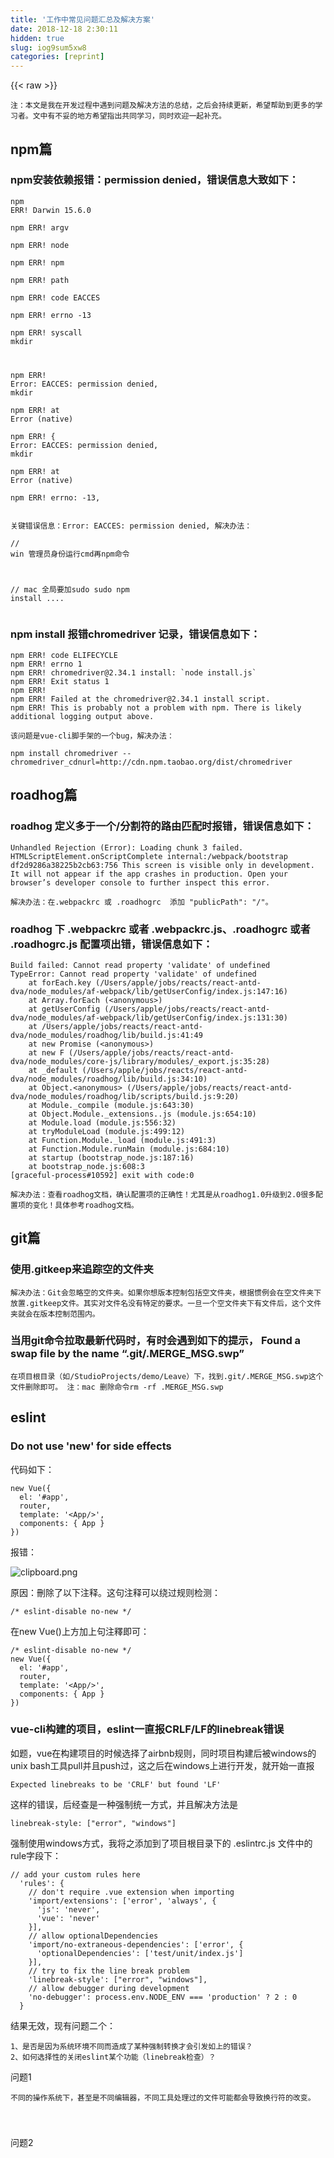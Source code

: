```yaml
---
title: '工作中常见问题汇总及解决方案' 
date: 2018-12-18 2:30:11
hidden: true
slug: iog9sum5xw8
categories: [reprint]
---
```


{{< raw >}}

                    
<p><code>注：本文是我在开发过程中遇到问题及解决方法的总结，之后会持续更新，希望帮助到更多的学习者。文中有不妥的地方希望指出共同学习，同时欢迎一起补充。</code></p>
<h2 id="articleHeader0">npm篇</h2>
<h3 id="articleHeader1">npm安装依赖报错：permission denied，错误信息大致如下：</h3>
<div class="widget-codetool" style="display:none;">
      <div class="widget-codetool--inner">
      <span class="selectCode code-tool" data-toggle="tooltip" data-placement="top" title="" data-original-title="全选"></span>
      <span type="button" class="copyCode code-tool" data-toggle="tooltip" data-placement="top" data-clipboard-text="npm ERR! Darwin 15.6.0                                                                                                                     
npm ERR! argv                                             
npm ERR! node                                                                                                                       
npm ERR! npm                                                                                                                      
npm ERR! path                                                                                           
npm ERR! code EACCES                                                                                                                       
npm ERR! errno -13                                                                                                                         
npm ERR! syscall mkdir                                                                                                                     
                                                                                                                                           
npm ERR! Error: EACCES: permission denied, mkdir              
npm ERR!     at Error (native)                                                                                                             
npm ERR!  { Error: EACCES: permission denied, mkdir         
npm ERR!     at Error (native)                                                                                                             
npm ERR!   errno: -13,    " title="" data-original-title="复制"></span>
      <span type="button" class="saveToNote code-tool" data-toggle="tooltip" data-placement="top" title="" data-original-title="放进笔记"></span>
      </div>
      </div><pre class="hljs stata"><code>npm <span class="hljs-keyword">ERR</span>! Darwin 15.6.0                                                                                                                     
npm <span class="hljs-keyword">ERR</span>! argv                                             
npm <span class="hljs-keyword">ERR</span>! node                                                                                                                       
npm <span class="hljs-keyword">ERR</span>! npm                                                                                                                      
npm <span class="hljs-keyword">ERR</span>! path                                                                                           
npm <span class="hljs-keyword">ERR</span>! code EACCES                                                                                                                       
npm <span class="hljs-keyword">ERR</span>! errno -13                                                                                                                         
npm <span class="hljs-keyword">ERR</span>! syscall <span class="hljs-keyword">mkdir</span>                                                                                                                     
                                                                                                                                           
npm <span class="hljs-keyword">ERR</span>! <span class="hljs-keyword">Error</span>: EACCES: permission denied, <span class="hljs-keyword">mkdir</span>              
npm <span class="hljs-keyword">ERR</span>!     at <span class="hljs-keyword">Error</span> (native)                                                                                                             
npm <span class="hljs-keyword">ERR</span>!  { <span class="hljs-keyword">Error</span>: EACCES: permission denied, <span class="hljs-keyword">mkdir</span>         
npm <span class="hljs-keyword">ERR</span>!     at <span class="hljs-keyword">Error</span> (native)                                                                                                             
npm <span class="hljs-keyword">ERR</span>!   errno: -13,    </code></pre>
<p><code>关键错误信息：Error: EACCES: permission denied, 解决办法：</code></p>
<div class="widget-codetool" style="display:none;">
      <div class="widget-codetool--inner">
      <span class="selectCode code-tool" data-toggle="tooltip" data-placement="top" title="" data-original-title="全选"></span>
      <span type="button" class="copyCode code-tool" data-toggle="tooltip" data-placement="top" data-clipboard-text="// win 管理员身份运行cmd再npm命令

// mac 全局要加sudo
sudo npm install ...." title="" data-original-title="复制"></span>
      <span type="button" class="saveToNote code-tool" data-toggle="tooltip" data-placement="top" title="" data-original-title="放进笔记"></span>
      </div>
      </div><pre class="hljs clean"><code><span class="hljs-comment">// win 管理员身份运行cmd再npm命令</span>

<span class="hljs-comment">// mac 全局要加sudo</span>
sudo npm install ....</code></pre>
<h3 id="articleHeader2">npm install 报错chromedriver 记录，错误信息如下：</h3>
<div class="widget-codetool" style="display:none;">
      <div class="widget-codetool--inner">
      <span class="selectCode code-tool" data-toggle="tooltip" data-placement="top" title="" data-original-title="全选"></span>
      <span type="button" class="copyCode code-tool" data-toggle="tooltip" data-placement="top" data-clipboard-text="npm ERR! code ELIFECYCLE
npm ERR! errno 1
npm ERR! chromedriver@2.34.1 install: `node install.js`
npm ERR! Exit status 1
npm ERR! 
npm ERR! Failed at the chromedriver@2.34.1 install script.
npm ERR! This is probably not a problem with npm. There is likely additional logging output above." title="" data-original-title="复制"></span>
      <span type="button" class="saveToNote code-tool" data-toggle="tooltip" data-placement="top" title="" data-original-title="放进笔记"></span>
      </div>
      </div><pre class="hljs sql"><code>npm ERR! code ELIFECYCLE
npm ERR! errno 1
npm ERR! chromedriver@2.34.1 <span class="hljs-keyword">install</span>: <span class="hljs-string">`node install.js`</span>
npm ERR! <span class="hljs-keyword">Exit</span> <span class="hljs-keyword">status</span> <span class="hljs-number">1</span>
npm ERR! 
npm ERR! <span class="hljs-keyword">Failed</span> <span class="hljs-keyword">at</span> the chromedriver@<span class="hljs-number">2.34</span><span class="hljs-number">.1</span> <span class="hljs-keyword">install</span> script.
npm ERR! This <span class="hljs-keyword">is</span> probably <span class="hljs-keyword">not</span> a problem <span class="hljs-keyword">with</span> npm. There <span class="hljs-keyword">is</span> likely additional <span class="hljs-keyword">logging</span> <span class="hljs-keyword">output</span> above.</code></pre>
<p><code>该问题是vue-cli脚手架的一个bug，解决办法：</code></p>
<div class="widget-codetool" style="display:none;">
      <div class="widget-codetool--inner">
      <span class="selectCode code-tool" data-toggle="tooltip" data-placement="top" title="" data-original-title="全选"></span>
      <span type="button" class="copyCode code-tool" data-toggle="tooltip" data-placement="top" data-clipboard-text="npm install chromedriver --chromedriver_cdnurl=http://cdn.npm.taobao.org/dist/chromedriver" title="" data-original-title="复制"></span>
      <span type="button" class="saveToNote code-tool" data-toggle="tooltip" data-placement="top" title="" data-original-title="放进笔记"></span>
      </div>
      </div><pre class="hljs awk"><code style="word-break: break-word; white-space: initial;">npm install chromedriver --chromedriver_cdnurl=http:<span class="hljs-regexp">//</span>cdn.npm.taobao.org<span class="hljs-regexp">/dist/</span>chromedriver</code></pre>
<h2 id="articleHeader3">roadhog篇</h2>
<h3 id="articleHeader4">roadhog 定义多于一个/分割符的路由匹配时报错，错误信息如下：</h3>
<div class="widget-codetool" style="display:none;">
      <div class="widget-codetool--inner">
      <span class="selectCode code-tool" data-toggle="tooltip" data-placement="top" title="" data-original-title="全选"></span>
      <span type="button" class="copyCode code-tool" data-toggle="tooltip" data-placement="top" data-clipboard-text="Unhandled Rejection (Error): Loading chunk 3 failed. HTMLScriptElement.onScriptComplete internal:/webpack/bootstrap df2d9286a38225b2cb63:756 This screen is visible only in development. It will not appear if the app crashes in production. Open your browser’s developer console to further inspect this error." title="" data-original-title="复制"></span>
      <span type="button" class="saveToNote code-tool" data-toggle="tooltip" data-placement="top" title="" data-original-title="放进笔记"></span>
      </div>
      </div><pre class="hljs stata"><code style="word-break: break-word; white-space: initial;">Unhandled Rejection (<span class="hljs-keyword">Error</span>): Loading chunk 3 failed. HTMLScriptElement.onScriptComplete internal:/webpack/<span class="hljs-keyword">bootstrap</span> df2d9286a38225b2cb63:756 This screen is visible only <span class="hljs-keyword">in</span> development. It will not appear <span class="hljs-keyword">if</span> the <span class="hljs-keyword">app</span> crashes <span class="hljs-keyword">in</span> production. <span class="hljs-keyword">Open</span> your browser’s developer console to further <span class="hljs-keyword">inspect</span> this <span class="hljs-keyword">error</span>.</code></pre>
<p><code>解决办法：在.webpackrc 或 .roadhogrc  添加 "publicPath": "/"。</code></p>
<h3 id="articleHeader5">roadhog 下 .webpackrc 或者 .webpackrc.js、.roadhogrc 或者 .roadhogrc.js 配置项出错，错误信息如下：</h3>
<div class="widget-codetool" style="display:none;">
      <div class="widget-codetool--inner">
      <span class="selectCode code-tool" data-toggle="tooltip" data-placement="top" title="" data-original-title="全选"></span>
      <span type="button" class="copyCode code-tool" data-toggle="tooltip" data-placement="top" data-clipboard-text="Build failed: Cannot read property 'validate' of undefined
TypeError: Cannot read property 'validate' of undefined
    at forEach.key (/Users/apple/jobs/reacts/react-antd-dva/node_modules/af-webpack/lib/getUserConfig/index.js:147:16)
    at Array.forEach (<anonymous>)
    at getUserConfig (/Users/apple/jobs/reacts/react-antd-dva/node_modules/af-webpack/lib/getUserConfig/index.js:131:30)
    at /Users/apple/jobs/reacts/react-antd-dva/node_modules/roadhog/lib/build.js:41:49
    at new Promise (<anonymous>)
    at new F (/Users/apple/jobs/reacts/react-antd-dva/node_modules/core-js/library/modules/_export.js:35:28)
    at _default (/Users/apple/jobs/reacts/react-antd-dva/node_modules/roadhog/lib/build.js:34:10)
    at Object.<anonymous> (/Users/apple/jobs/reacts/react-antd-dva/node_modules/roadhog/lib/scripts/build.js:9:20)
    at Module._compile (module.js:643:30)
    at Object.Module._extensions..js (module.js:654:10)
    at Module.load (module.js:556:32)
    at tryModuleLoad (module.js:499:12)
    at Function.Module._load (module.js:491:3)
    at Function.Module.runMain (module.js:684:10)
    at startup (bootstrap_node.js:187:16)
    at bootstrap_node.js:608:3
[graceful-process#10592] exit with code:0" title="" data-original-title="复制"></span>
      <span type="button" class="saveToNote code-tool" data-toggle="tooltip" data-placement="top" title="" data-original-title="放进笔记"></span>
      </div>
      </div><pre class="hljs crystal"><code>Build <span class="hljs-symbol">failed:</span> Cannot read property <span class="hljs-string">'validate'</span> <span class="hljs-keyword">of</span> undefined
<span class="hljs-symbol">TypeError:</span> Cannot read property <span class="hljs-string">'validate'</span> <span class="hljs-keyword">of</span> undefined
    at forEach.key (<span class="hljs-regexp">/Users/apple</span><span class="hljs-regexp">/jobs/reacts</span><span class="hljs-regexp">/react-antd-dva/node</span>_modules/af-webpack/<span class="hljs-class"><span class="hljs-keyword">lib</span>/<span class="hljs-title">getUserConfig</span>/<span class="hljs-title">index</span>.<span class="hljs-title">js</span>:147:16)</span>
    at Array.forEach (&lt;anonymous&gt;)
    at getUserConfig (<span class="hljs-regexp">/Users/apple</span><span class="hljs-regexp">/jobs/reacts</span><span class="hljs-regexp">/react-antd-dva/node</span>_modules/af-webpack/<span class="hljs-class"><span class="hljs-keyword">lib</span>/<span class="hljs-title">getUserConfig</span>/<span class="hljs-title">index</span>.<span class="hljs-title">js</span>:131:30)</span>
    at /Users/apple/jobs/reacts/react-antd-dva/node_modules/roadhog/<span class="hljs-class"><span class="hljs-keyword">lib</span>/<span class="hljs-title">build</span>.<span class="hljs-title">js</span>:41:49</span>
    at new Promise (&lt;anonymous&gt;)
    at new F (<span class="hljs-regexp">/Users/apple</span><span class="hljs-regexp">/jobs/reacts</span><span class="hljs-regexp">/react-antd-dva/node</span>_modules/core-js/library/modules/_export.<span class="hljs-symbol">js:</span><span class="hljs-number">35</span>:<span class="hljs-number">28</span>)
    at _default (<span class="hljs-regexp">/Users/apple</span><span class="hljs-regexp">/jobs/reacts</span><span class="hljs-regexp">/react-antd-dva/node</span>_modules/roadhog/<span class="hljs-class"><span class="hljs-keyword">lib</span>/<span class="hljs-title">build</span>.<span class="hljs-title">js</span>:34:10)</span>
    at Object.&lt;anonymous&gt; (<span class="hljs-regexp">/Users/apple</span><span class="hljs-regexp">/jobs/reacts</span><span class="hljs-regexp">/react-antd-dva/node</span>_modules/roadhog/<span class="hljs-class"><span class="hljs-keyword">lib</span>/<span class="hljs-title">scripts</span>/<span class="hljs-title">build</span>.<span class="hljs-title">js</span>:9:20)</span>
    at Module._compile (<span class="hljs-class"><span class="hljs-keyword">module</span>.<span class="hljs-title">js</span>:643:30)</span>
    at Object.Module._extensions..js (<span class="hljs-class"><span class="hljs-keyword">module</span>.<span class="hljs-title">js</span>:654:10)</span>
    at Module.load (<span class="hljs-class"><span class="hljs-keyword">module</span>.<span class="hljs-title">js</span>:556:32)</span>
    at tryModuleLoad (<span class="hljs-class"><span class="hljs-keyword">module</span>.<span class="hljs-title">js</span>:499:12)</span>
    at Function.Module._load (<span class="hljs-class"><span class="hljs-keyword">module</span>.<span class="hljs-title">js</span>:491:3)</span>
    at Function.Module.runMain (<span class="hljs-class"><span class="hljs-keyword">module</span>.<span class="hljs-title">js</span>:684:10)</span>
    at startup (bootstrap_node.<span class="hljs-symbol">js:</span><span class="hljs-number">187</span>:<span class="hljs-number">16</span>)
    at bootstrap_node.<span class="hljs-symbol">js:</span><span class="hljs-number">608</span>:<span class="hljs-number">3</span>
[graceful-process<span class="hljs-comment">#10592] exit with code:0</span></code></pre>
<p><code>解决办法：查看roadhog文档，确认配置项的正确性！尤其是从roadhog1.0升级到2.0很多配置项的变化！具体参考roadhog文档。</code></p>
<h2 id="articleHeader6">git篇</h2>
<h3 id="articleHeader7">使用.gitkeep来追踪空的文件夹</h3>
<p><code>解决办法：Git会忽略空的文件夹。如果你想版本控制包括空文件夹，根据惯例会在空文件夹下放置.gitkeep文件。其实对文件名没有特定的要求。一旦一个空文件夹下有文件后，这个文件夹就会在版本控制范围内。</code></p>
<h3 id="articleHeader8">当用git命令拉取最新代码时，有时会遇到如下的提示， Found a swap file by the name “.git/.MERGE_MSG.swp”</h3>
<p><code>在项目根目录（如/StudioProjects/demo/Leave）下，找到.git/.MERGE_MSG.swp这个文件删除即可。 注：mac 删除命令rm -rf .MERGE_MSG.swp</code></p>
<h2 id="articleHeader9">eslint</h2>
<h3 id="articleHeader10">Do not use 'new' for side effects</h3>
<p>代码如下：</p>
<div class="widget-codetool" style="display:none;">
      <div class="widget-codetool--inner">
      <span class="selectCode code-tool" data-toggle="tooltip" data-placement="top" title="" data-original-title="全选"></span>
      <span type="button" class="copyCode code-tool" data-toggle="tooltip" data-placement="top" data-clipboard-text="new Vue({
  el: '#app',
  router,
  template: '<App/>',
  components: { App }
})" title="" data-original-title="复制"></span>
      <span type="button" class="saveToNote code-tool" data-toggle="tooltip" data-placement="top" title="" data-original-title="放进笔记"></span>
      </div>
      </div><pre class="javascript hljs"><code class="javascript"><span class="hljs-keyword">new</span> Vue({
  <span class="hljs-attr">el</span>: <span class="hljs-string">'#app'</span>,
  router,
  <span class="hljs-attr">template</span>: <span class="hljs-string">'&lt;App/&gt;'</span>,
  <span class="hljs-attr">components</span>: { App }
})</code></pre>
<p>报错：</p>
<p><span class="img-wrap"><img data-src="/img/bV1zKs?w=1104&amp;h=462" src="https://static.alili.tech/img/bV1zKs?w=1104&amp;h=462" alt="clipboard.png" title="clipboard.png" style="cursor: pointer; display: inline;"></span></p>
<p>原因：刪除了以下注释。这句注释可以绕过规则检测：</p>
<div class="widget-codetool" style="display:none;">
      <div class="widget-codetool--inner">
      <span class="selectCode code-tool" data-toggle="tooltip" data-placement="top" title="" data-original-title="全选"></span>
      <span type="button" class="copyCode code-tool" data-toggle="tooltip" data-placement="top" data-clipboard-text="/* eslint-disable no-new */" title="" data-original-title="复制"></span>
      <span type="button" class="saveToNote code-tool" data-toggle="tooltip" data-placement="top" title="" data-original-title="放进笔记"></span>
      </div>
      </div><pre class="javascript hljs"><code class="javascript" style="word-break: break-word; white-space: initial;"><span class="hljs-comment">/* eslint-disable no-new */</span></code></pre>
<p>在new Vue()上方加上句注釋即可：</p>
<div class="widget-codetool" style="display:none;">
      <div class="widget-codetool--inner">
      <span class="selectCode code-tool" data-toggle="tooltip" data-placement="top" title="" data-original-title="全选"></span>
      <span type="button" class="copyCode code-tool" data-toggle="tooltip" data-placement="top" data-clipboard-text="/* eslint-disable no-new */
new Vue({
  el: '#app',
  router,
  template: '<App/>',
  components: { App }
})" title="" data-original-title="复制"></span>
      <span type="button" class="saveToNote code-tool" data-toggle="tooltip" data-placement="top" title="" data-original-title="放进笔记"></span>
      </div>
      </div><pre class="javascript hljs"><code class="javascript"><span class="hljs-comment">/* eslint-disable no-new */</span>
<span class="hljs-keyword">new</span> Vue({
  <span class="hljs-attr">el</span>: <span class="hljs-string">'#app'</span>,
  router,
  <span class="hljs-attr">template</span>: <span class="hljs-string">'&lt;App/&gt;'</span>,
  <span class="hljs-attr">components</span>: { App }
})</code></pre>
<h3 id="articleHeader11">vue-cli构建的项目，eslint一直报CRLF/LF的linebreak错误</h3>
<p>如题，vue在构建项目的时候选择了airbnb规则，同时项目构建后被windows的unix bash工具pull并且push过，这之后在windows上进行开发，就开始一直报</p>
<div class="widget-codetool" style="display:none;">
      <div class="widget-codetool--inner">
      <span class="selectCode code-tool" data-toggle="tooltip" data-placement="top" title="" data-original-title="全选"></span>
      <span type="button" class="copyCode code-tool" data-toggle="tooltip" data-placement="top" data-clipboard-text="Expected linebreaks to be 'CRLF' but found 'LF'" title="" data-original-title="复制"></span>
      <span type="button" class="saveToNote code-tool" data-toggle="tooltip" data-placement="top" title="" data-original-title="放进笔记"></span>
      </div>
      </div><pre class="javascript hljs"><code class="javascript" style="word-break: break-word; white-space: initial;">Expected linebreaks to be <span class="hljs-string">'CRLF'</span> but found <span class="hljs-string">'LF'</span></code></pre>
<p>这样的错误，后经查是一种强制统一方式，并且解决方法是</p>
<div class="widget-codetool" style="display:none;">
      <div class="widget-codetool--inner">
      <span class="selectCode code-tool" data-toggle="tooltip" data-placement="top" title="" data-original-title="全选"></span>
      <span type="button" class="copyCode code-tool" data-toggle="tooltip" data-placement="top" data-clipboard-text="linebreak-style: [&quot;error&quot;, &quot;windows&quot;]" title="" data-original-title="复制"></span>
      <span type="button" class="saveToNote code-tool" data-toggle="tooltip" data-placement="top" title="" data-original-title="放进笔记"></span>
      </div>
      </div><pre class="javascript hljs"><code class="javascript" style="word-break: break-word; white-space: initial;">linebreak-style: [<span class="hljs-string">"error"</span>, <span class="hljs-string">"windows"</span>]</code></pre>
<p>强制使用windows方式，我将之添加到了项目根目录下的 .eslintrc.js 文件中的rule字段下：</p>
<div class="widget-codetool" style="display:none;">
      <div class="widget-codetool--inner">
      <span class="selectCode code-tool" data-toggle="tooltip" data-placement="top" title="" data-original-title="全选"></span>
      <span type="button" class="copyCode code-tool" data-toggle="tooltip" data-placement="top" data-clipboard-text="// add your custom rules here
  'rules': {
    // don't require .vue extension when importing
    'import/extensions': ['error', 'always', {
      'js': 'never',
      'vue': 'never'
    }],
    // allow optionalDependencies
    'import/no-extraneous-dependencies': ['error', {
      'optionalDependencies': ['test/unit/index.js']
    }],
    // try to fix the line break problem
    'linebreak-style': [&quot;error&quot;, &quot;windows&quot;],
    // allow debugger during development
    'no-debugger': process.env.NODE_ENV === 'production' ? 2 : 0
  }" title="" data-original-title="复制"></span>
      <span type="button" class="saveToNote code-tool" data-toggle="tooltip" data-placement="top" title="" data-original-title="放进笔记"></span>
      </div>
      </div><pre class="javascript hljs"><code class="javascript"><span class="hljs-comment">// add your custom rules here</span>
  <span class="hljs-string">'rules'</span>: {
    <span class="hljs-comment">// don't require .vue extension when importing</span>
    <span class="hljs-string">'import/extensions'</span>: [<span class="hljs-string">'error'</span>, <span class="hljs-string">'always'</span>, {
      <span class="hljs-string">'js'</span>: <span class="hljs-string">'never'</span>,
      <span class="hljs-string">'vue'</span>: <span class="hljs-string">'never'</span>
    }],
    <span class="hljs-comment">// allow optionalDependencies</span>
    <span class="hljs-string">'import/no-extraneous-dependencies'</span>: [<span class="hljs-string">'error'</span>, {
      <span class="hljs-string">'optionalDependencies'</span>: [<span class="hljs-string">'test/unit/index.js'</span>]
    }],
    <span class="hljs-comment">// try to fix the line break problem</span>
    <span class="hljs-string">'linebreak-style'</span>: [<span class="hljs-string">"error"</span>, <span class="hljs-string">"windows"</span>],
    <span class="hljs-comment">// allow debugger during development</span>
    <span class="hljs-string">'no-debugger'</span>: process.env.NODE_ENV === <span class="hljs-string">'production'</span> ? <span class="hljs-number">2</span> : <span class="hljs-number">0</span>
  }</code></pre>
<p>结果无效，现有问题二个：</p>
<div class="widget-codetool" style="display:none;">
      <div class="widget-codetool--inner">
      <span class="selectCode code-tool" data-toggle="tooltip" data-placement="top" title="" data-original-title="全选"></span>
      <span type="button" class="copyCode code-tool" data-toggle="tooltip" data-placement="top" data-clipboard-text="1、是否是因为系统环境不同而造成了某种强制转换才会引发如上的错误？
2、如何选择性的关闭eslint某个功能（linebreak检查）？
" title="" data-original-title="复制"></span>
      <span type="button" class="saveToNote code-tool" data-toggle="tooltip" data-placement="top" title="" data-original-title="放进笔记"></span>
      </div>
      </div><pre class="hljs lsl"><code><span class="hljs-number">1</span>、是否是因为系统环境不同而造成了某种强制转换才会引发如上的错误？
<span class="hljs-number">2</span>、如何选择性的关闭eslint某个功能（linebreak检查）？
</code></pre>
<p>问题1</p>
<div class="widget-codetool" style="display:none;">
      <div class="widget-codetool--inner">
      <span class="selectCode code-tool" data-toggle="tooltip" data-placement="top" title="" data-original-title="全选"></span>
      <span type="button" class="copyCode code-tool" data-toggle="tooltip" data-placement="top" data-clipboard-text="不同的操作系统下，甚至是不同编辑器，不同工具处理过的文件可能都会导致换行符的改变。

" title="" data-original-title="复制"></span>
      <span type="button" class="saveToNote code-tool" data-toggle="tooltip" data-placement="top" title="" data-original-title="放进笔记"></span>
      </div>
      </div><pre class="hljs"><code>不同的操作系统下，甚至是不同编辑器，不同工具处理过的文件可能都会导致换行符的改变。

</code></pre>
<p>问题2</p>
<div class="widget-codetool" style="display:none;">
      <div class="widget-codetool--inner">
      <span class="selectCode code-tool" data-toggle="tooltip" data-placement="top" title="" data-original-title="全选"></span>
      <span type="button" class="copyCode code-tool" data-toggle="tooltip" data-placement="top" data-clipboard-text="项目根目录下有.eslintrc.js文件，在配置文件中修改rule配置项，如下：

```javascript
// 统一换行符，&quot;\n&quot; unix(for LF) and &quot;\r\n&quot; for windows(CRLF)，默认unix
// off或0: 禁用规则
'linebreak-style': 'off'
```" title="" data-original-title="复制"></span>
      <span type="button" class="saveToNote code-tool" data-toggle="tooltip" data-placement="top" title="" data-original-title="放进笔记"></span>
      </div>
      </div><pre class="hljs clean"><code>项目根目录下有.eslintrc.js文件，在配置文件中修改rule配置项，如下：

```javascript
<span class="hljs-comment">// 统一换行符，"\n" unix(for LF) and "\r\n" for windows(CRLF)，默认unix</span>
<span class="hljs-comment">// off或0: 禁用规则</span>
<span class="hljs-string">'linebreak-style'</span>: <span class="hljs-string">'off'</span>
```</code></pre>
<h2 id="articleHeader12">nuxt篇</h2>
<h3 id="articleHeader13">错误信息："TypeError: Nuxt is not a constructor" - when trying to use nuxt.js as a middleware</h3>
<p>当我比着官方文档<a href="https://zh.nuxtjs.org/api/configuration-dev%E5%86%99%E4%BB%A3%E7%A0%81%E6%97%B6" rel="nofollow noreferrer" target="_blank">https://zh.nuxtjs.org/api/con...</a>，发生了如下错误：</p>
<div class="widget-codetool" style="display:none;">
      <div class="widget-codetool--inner">
      <span class="selectCode code-tool" data-toggle="tooltip" data-placement="top" title="" data-original-title="全选"></span>
      <span type="button" class="copyCode code-tool" data-toggle="tooltip" data-placement="top" data-clipboard-text="const nuxt = new Nuxt(config)
             ^
TypeError: Nuxt is not a constructor" title="" data-original-title="复制"></span>
      <span type="button" class="saveToNote code-tool" data-toggle="tooltip" data-placement="top" title="" data-original-title="放进笔记"></span>
      </div>
      </div><pre class="hljs oxygene"><code><span class="hljs-keyword">const</span> nuxt = <span class="hljs-keyword">new</span> Nuxt(config)
             ^
TypeError: Nuxt <span class="hljs-keyword">is</span> <span class="hljs-keyword">not</span> a <span class="hljs-function"><span class="hljs-keyword">constructor</span></span></code></pre>
<p><strong>解决办法：</strong></p>
<div class="widget-codetool" style="display:none;">
      <div class="widget-codetool--inner">
      <span class="selectCode code-tool" data-toggle="tooltip" data-placement="top" title="" data-original-title="全选"></span>
      <span type="button" class="copyCode code-tool" data-toggle="tooltip" data-placement="top" data-clipboard-text="const { Nuxt, Builder } = require('nuxt')

// Import and set nuxt.js options
let config = require('./nuxt.config.js')
config.dev = (process.env.NODE_ENV !== 'production')

let nuxt = new Nuxt(config)

// Start build process (only in development)
if (config.dev) {
  new Builder(nuxt).build()
}" title="" data-original-title="复制"></span>
      <span type="button" class="saveToNote code-tool" data-toggle="tooltip" data-placement="top" title="" data-original-title="放进笔记"></span>
      </div>
      </div><pre class="hljs arduino"><code><span class="hljs-keyword">const</span> { Nuxt, Builder } = require(<span class="hljs-string">'nuxt'</span>)

<span class="hljs-comment">// Import and set nuxt.js options</span>
let <span class="hljs-built_in">config</span> = require(<span class="hljs-string">'./nuxt.config.js'</span>)
<span class="hljs-built_in">config</span>.dev = (<span class="hljs-built_in">process</span>.env.NODE_ENV !== <span class="hljs-string">'production'</span>)

let nuxt = <span class="hljs-keyword">new</span> Nuxt(<span class="hljs-built_in">config</span>)

<span class="hljs-comment">// Start build process (only in development)</span>
<span class="hljs-built_in">if</span> (<span class="hljs-built_in">config</span>.dev) {
  <span class="hljs-keyword">new</span> Builder(nuxt).build()
}</code></pre>

                
{{< /raw >}}

# 版权声明
本文资源来源互联网，仅供学习研究使用，版权归该资源的合法拥有者所有，

本文仅用于学习、研究和交流目的。转载请注明出处、完整链接以及原作者。

原作者若认为本站侵犯了您的版权，请联系我们，我们会立即删除！

## 原文标题
工作中常见问题汇总及解决方案

## 原文链接
[https://segmentfault.com/a/1190000012729790](https://segmentfault.com/a/1190000012729790)

